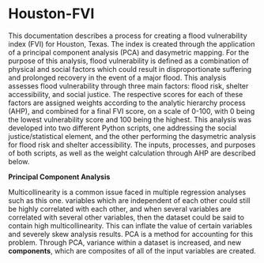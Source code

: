 # Houston-FVI

This documentation describes a process for creating a flood vulnerability index (FVI) for Houston, Texas. The index is created through the application of a principal component analysis (PCA) and dasymetric mapping. For the purpose of this analysis, flood vulnerability is defined as a combination of physical and social factors which could result in disproportionate suffering and prolonged recovery in the event of a major flood. This analysis assesses flood vulnerability through three main factors: flood risk, shelter accessibility, and social justice. The respective scores for each of these factors are assigned weights according to the analytic hierarchy process (AHP), and combined for a final FVI score, on a scale of 0-100, with 0 being the lowest vulnerability score and 100 being the highest. This analysis was developed into two different Python scripts, one addressing the social justice/statistical element, and the other performing the dasymetric analysis for flood risk and shelter accessibility. The inputs, processes, and purposes of both scripts, as well as the weight calculation through AHP are described below.

<b> Principal Component Analysis </b>

Multicollinearity is a common issue faced in multiple regression analyses such as this one. variables which are independent of each other could still be highly correlated with each other, and when several variables are correlated with several other variables, then the dataset could be said to contain high multicollinearity. This can inflate the value of certain variables and severely skew analysis results. PCA is a method for accounting for this problem. Through PCA, variance within a dataset is increased, and new <b>components</b>, which are composites of all of the input variables are created.
